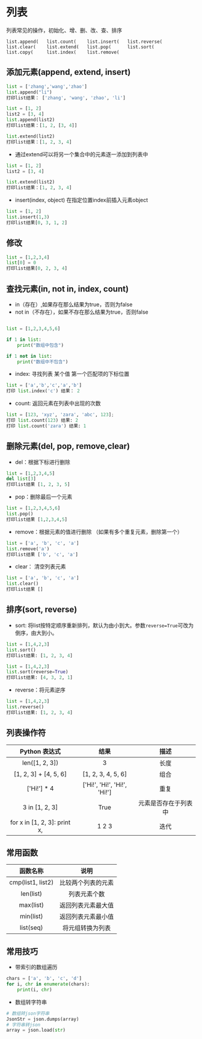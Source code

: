 # 列表
列表常见的操作，初始化、增、删、改、查、排序

```
list.append(   list.count(    list.insert(   list.reverse(  
list.clear(    list.extend(   list.pop(      list.sort(     
list.copy(     list.index(    list.remove(  
```

## 添加元素(append, extend, insert)
```python
list = ['zhang','wang','zhao']
list.append("li")
打印list结果： ['zhang', 'wang', 'zhao', 'li']

list = [1, 2]
list2 = [3, 4]
list.append(list2)
打印list结果：[1, 2, [3, 4]]

list.extend(list2)
打印list结果：[1, 2, 3, 4]
```

* 通过extend可以将另一个集合中的元素逐一添加到列表中
```python
list = [1, 2]
list2 = [3, 4]

list.extend(list2)
打印list结果：[1, 2, 3, 4]
```

* insert(index, object) 在指定位置index前插入元素object
```python
list = [1, 2]
list.insert(1,3)
打印list结果[0, 3, 1, 2]
```

## 修改
```python
list = [1,2,3,4]
list[0] = 0
打印list结果[0, 2, 3, 4]
```
## 查找元素(in, not in, index, count)
* in（存在）,如果存在那么结果为true，否则为false
* not in（不存在），如果不存在那么结果为true，否则false

```python

list = [1,2,3,4,5,6]

if 1 in list:
    print("数组中包含")

if 1 not in list:
    print("数组中不包含")

```
* index: 寻找列表 某个值 第一个匹配项的下标位置

```python
list = ['a','b','c','a','b']
打印 list.index('c') 结果： 2
```

* count: 返回元素在列表中出现的次数

```python
list = [123, 'xyz', 'zara', 'abc', 123];
打印 list.count(123) 结果: 2
打印 list.count('zara') 结果: 1
```


## 删除元素(del, pop, remove,clear)
* del：根据下标进行删除

```python
list = [1,2,3,4,5]
del list[3]
打印list结果 [1, 2, 3, 5]
```
* pop：删除最后一个元素

```python
list = [1,2,3,4,5,6]
list.pop()
打印list结果 [1,2,3,4,5]
```
* remove：根据元素的值进行删除 （如果有多个重复元素，删除第一个）

```python
list = ['a', 'b', 'c', 'a']
list.remove('a')
打印list结果 ['b', 'c', 'a']
```

* clear： 清空列表元素

```python
list = ['a', 'b', 'c', 'a']
list.clear()
打印list结果 []
```

## 排序(sort, reverse)
* sort: 将list按特定顺序重新排列，默认为由小到大。参数`reverse=True`可改为倒序，由大到小。

```python
list = [1,4,2,3]
list.sort()
打印list结果: [1, 2, 3, 4]

list = [1,4,2,3]
list.sort(reverse=True)
打印list结果: [4, 3, 2, 1]
```

* reverse：将元素逆序

```python
list = [1,4,2,3]
list.reverse()
打印list结果: [1, 2, 3, 4]

```

## 列表操作符
| Python 表达式	| 结果 | 描述 |
| :---: | :---: | :---: |
| len([1, 2, 3]) | 3 | 长度 |
| [1, 2, 3] + [4, 5, 6]	| [1, 2, 3, 4, 5, 6] | 组合 |
| ['Hi!'] * 4 | ['Hi!', 'Hi!', 'Hi!', 'Hi!'] | 重复 |
| 3 in [1, 2, 3] | True | 元素是否存在于列表中 |
| for x in [1, 2, 3]: print x, | 1 2 3 | 迭代 |

## 常用函数
| 函数名称 | 说明 |
| :---: | :---: |
| cmp(list1, list2) | 比较两个列表的元素 |
| len(list) | 列表元素个数 |
| max(list) | 返回列表元素最大值 |
| min(list) | 返回列表元素最小值 |
| list(seq) | 将元组转换为列表 |

## 常用技巧
* 带索引的数组遍历
```python
chars = ['a', 'b', 'c', 'd']
for i, chr in enumerate(chars):
    print(i, chr)
```

* 数组转字符串
```python
# 数组转json字符串
JsonStr = json.dumps(array)
# 字符串转json
array = json.load(str)
```